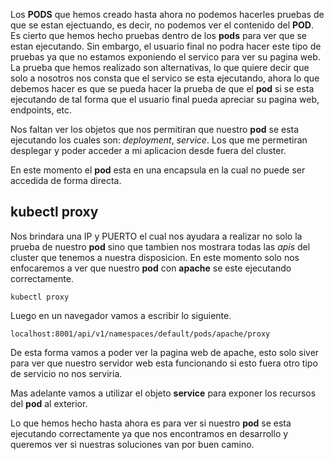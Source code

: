 Los **PODS** que hemos creado hasta ahora no podemos hacerles pruebas de que se estan ejectuando, es decir, no podemos ver el contenido del **POD**. Es cierto que hemos hecho pruebas dentro de los **pods** para ver que se estan ejecutando. Sin embargo, el usuario final no podra hacer este tipo de pruebas ya que no estamos exponiendo el servico para ver su pagina web.
La prueba que hemos realizado son alternativas, lo que quiere decir que solo a nosotros nos consta que el servico se esta ejecutando, ahora lo que debemos hacer es que se pueda hacer la prueba de que el **pod** si se esta ejecutando de tal forma que el usuario final pueda apreciar su pagina web, endpoints, etc.

Nos faltan ver los objetos que nos permitiran que nuestro **pod** se esta ejecutando los cuales son: _deployment_, _service_. Los que me permetiran desplegar y poder acceder a mi aplicacion desde fuera del cluster.

En este momento el **pod** esta en una encapsula en la cual no puede ser accedida de forma directa.

## kubectl proxy
Nos brindara una IP y PUERTO el cual nos ayudara a realizar no solo la prueba de nuestro **pod** sino que tambien nos mostrara todas las _apis_ del cluster que tenemos a nuestra disposicion.
En este momento solo nos enfocaremos a ver que nuestro **pod** con **apache** se este ejecutando correctamente.
```
kubectl proxy
```

Luego en un navegador vamos a escribir lo siguiente.
```
localhost:8001/api/v1/namespaces/default/pods/apache/proxy
```
De esta forma vamos a poder ver la pagina web de apache, esto solo siver para ver que nuestro servidor web esta funcionando si esto fuera otro tipo de servicio no nos serviria.

Mas adelante vamos a utilizar el objeto **service** para exponer los recursos del **pod** al exterior.

Lo que hemos hecho hasta ahora es para ver si nuestro **pod** se esta ejecutando correctamente ya que nos encontramos en desarrollo y queremos ver si nuestras soluciones van por buen camino.
